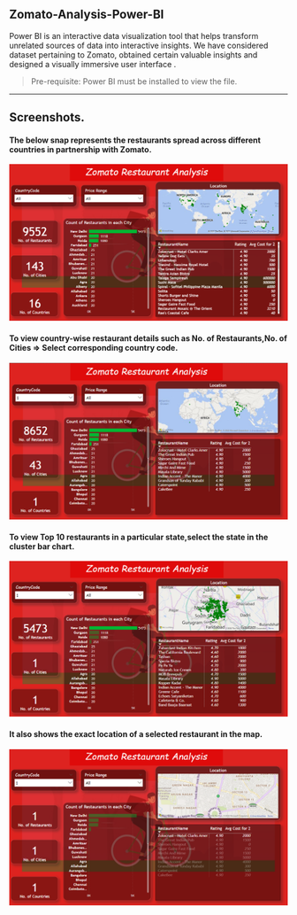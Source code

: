 ## Zomato-Analysis-Power-BI

Power BI is an interactive data visualization tool that helps transform unrelated sources of data into interactive insights. We have considered dataset pertaining to Zomato, obtained certain valuable insights and designed a visually immersive user interface .


>Pre-requisite: Power BI must be installed to view the file.

<hr>

## Screenshots.


#### The below snap represents the restaurants spread across different countries in partnership with Zomato.
![All Country](https://github.com/aravintharaj-s/Zomato-Analysis-Power-BI/blob/main/img/Countries.png)


#### To view country-wise restaurant details such as No. of Restaurants,No. of Cities => Select corresponding country code.
![Indian Restaurants](https://github.com/aravintharaj-s/Zomato-Analysis-Power-BI/blob/main/img/India-restaurants.png)

#### To view Top 10 restaurants in a particular state,select the state in the cluster bar chart.
![Top 10 Delhi](https://github.com/aravintharaj-s/Zomato-Analysis-Power-BI/blob/main/img/Delhi.png)

#### It also shows the exact location of a selected restaurant in the map.
![Map](https://github.com/aravintharaj-s/Zomato-Analysis-Power-BI/blob/main/img/Location.png)


